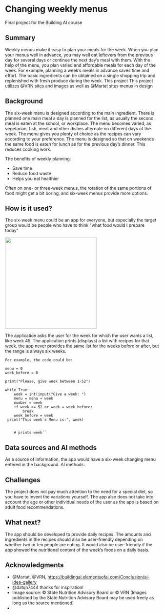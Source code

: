 <!-- This is the markdown template for the final project of the Building AI course, 
created by Reaktor Innovations and University of Helsinki. 
Copy the template, paste it to your GitHub README and edit! -->

# Changing weekly menus

Final project for the Building AI course

## Summary

Weekly menus make it easy to plan your meals for the week. When you plan your menus well in advance, you may well eat leftovers from the previous day for several days or continue the next day’s meal with them. With the help of the menu, you plan varied and affordable meals for each day of the week. For example, planning a week’s meals in advance saves time and effort. The basic ingredients can be obtained on a single shopping trip and replenished with fresh produce during the week.
This project
This project utilizes @VRN sites and images as well as @Martat sites menus in design


## Background

The six-week menu is designed according to the main ingredient. There is planned one main meal a day is planned for the  list, as usually the second meal is eaten at the school, or workplace. The menu becomes varied, as vegetarian, fish, meat and other dishes alternate on different days of the week. The menu gives you plenty of choice as the recipes can vary according to your preference. The menu is designed so that on weekends the same food is eaten for lunch as for the previous day’s dinner. This reduces cooking work.

The benefits of weekly planning:
* Save time
* Reduce food waste
* Helps you eat healthier

Often on one- or three-week menus, the rotation of the same portions of food might get a bit boring, and six-week menus provide more options.

## How is it used?

The six-week menu could be an app for everyone, but especially the target group would be people who have to think "what food would I prepare today" 

<img src="https://www.ruokavirasto.fi/globalassets/teemat/terveytta-edistava-ruokavalio/kuluttaja-ja-ammattilaismateriaali/kuva-arkisto/lautasmalli_rgb_lores-2.jpg" width="300">

The application asks the user for the week for which the user wants a list, like week 45. The application prints (displays) a list with recipes for that week. the app never provides the same list for the weeks before or after, but the range is always six weeks.


```
For example, the code could be:

menu = 0
week_before = 0

print("Please, give week between 1-52")

while True:
    week = int(input("Give a week: ")
    menu = menu + week
    number = week
    if week >= 52 or week = week_before:
        break
    week_before = week
 print("This week`s Menu is:", week)

    
    # prints week´´
```

## Data sources and AI methods
As a source of information, the app would have a six-week changing menu entered in the background. AI methods: 

## Challenges

The project does not pay much attention to the need for a special diet, so you have to invent the variations yourself. The app also does not take into account the age or other individual needs of the user as the app is based on adult food recommendations.

## What next?
The app should be developed to provide daily recipes. The amounts and ingredients in the recipes should also be user-friendly depending on whether two or ten people are eating.
It would also be user-friendly if the app showed the nutritional content of the week’s foods on a daily basis.


## Acknowledgments

* @Martat, @VRN, https://buildingai.elementsofai.com/Conclusion/ai-idea-gallery
* @datqn7444 thanks for inspiration!
* Image source: © State Nutrition Advisory Board or © VRN (Images published by the State Nutrition Advisory Board may be used freely as long as the source
mentioned)
* 
